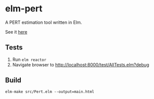 # elm-pert

A PERT estimation tool written in Elm.

See it [here](http://elm-pert.s3-website-us-east-1.amazonaws.com/)

## Tests

1. Run `elm reactor`
2. Navigate browser to [http://localhost:8000/test/AllTests.elm?debug](http://localhost:8000/test/AllTests.elm?debug)

## Build

`elm-make src/Pert.elm --output=main.html`
